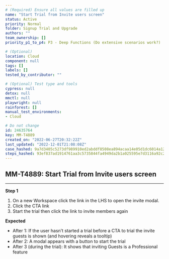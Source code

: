 ```yaml
---
# (Required) Ensure all values are filled up
name: "Start Trial from Invite users screen"
status: Active
priority: Normal
folder: Signup Trial and Upgrade
authors: ""
team_ownership: []
priority_p1_to_p4: P3 - Deep Functions (Do extensive scenarios work?)

# (Optional)
location: Cloud
component: null
tags: []
labels: []
tested_by_contributor: ""

# (Optional) Test type and tools
cypress: null
detox: null
mmctl: null
playwright: null
rainforest: []
manual_test_environments:
- Cloud

# Do not change
id: 24635764
key: MM-T4889
created_on: "2022-06-27T20:32:22Z"
last_updated: "2022-12-01T21:08:08Z"
case_hashed: 9a7d3405c5273df989910ed2abddf8508ea894acaa14e05d1dc6014a12ef7833f197e90649ec323c676dac0e6dadca0d
steps_hashed: 93ef837ad1914761aa3c5735844fa4949da2b1a025595e7d3116a92c2fbd1514190f27a87e8da4b8b84cff2fef5bab79
---
```


<!-- (Auto-generated) Based on frontmatter's "key" and "name" -->

## MM-T4889: Start Trial from Invite users screen

---

**Step 1**

1. On a new Workspace click the link in the LHS to open the invite modal.
2. Click the CTA link
3. Start the trial then click the link to invite members again

**Expected**

- After 1: If the user hasn’t started a trial before a CTA to trial the invite guests is shown (and hovering reveals a tooltip)
- After 2: A modal appears with a button to start the trial
- After 3 (during the trial): It shows that inviting Guests is a Professional feature
